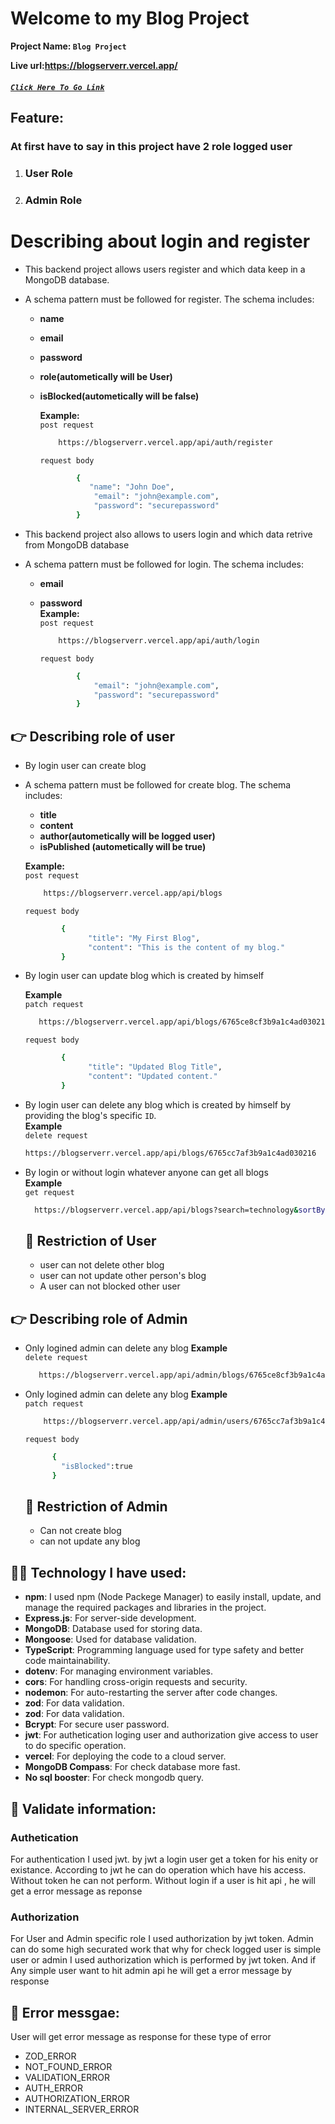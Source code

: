 # Welcome to my **Blog Project**

**Project Name: `Blog Project`**

**Live url:https://blogserverr.vercel.app/**

##### [`Click Here To Go Link`](https://blogserverr.vercel.app/)

## Feature:

<!--Register -->

### At first have to say in this project have 2 role logged user

1.  ### User Role
2.  ### Admin Role

# Describing about login and register

- This backend project allows users register and which data keep in a MongoDB database.
- A schema pattern must be followed for register. The schema includes:

  - **name**
  - **email**
  - **password**
  - **role(autometically will be User)**
  - **isBlocked(autometically will be false)**

    **Example:**  
     `post request`

    ```bash
        https://blogserverr.vercel.app/api/auth/register
    ```

    `request body`

    ```bash
            {
               "name": "John Doe",
                "email": "john@example.com",
                "password": "securepassword"
            }
    ```

<!-- Login by user -->

- This backend project also allows to users login and which data retrive from MongoDB database
- A schema pattern must be followed for login. The schema includes:

  - **email**
  - **password**  
    **Example:**  
     `post request`

    ```bash
        https://blogserverr.vercel.app/api/auth/login
    ```

    `request body`

    ```bash
            {
                "email": "john@example.com",
                "password": "securepassword"
            }
    ```

## 👉 Describing role of user

<!-- create by user -->

- By login user can create blog
- A schema pattern must be followed for create blog. The schema includes:

  - **title**
  - **content**
  - **author(autometically will be logged user)**
  - **isPublished (autometically will be true)**

  **Example:**  
   `post request`

  ```bash
      https://blogserverr.vercel.app/api/blogs
  ```

  `request body`

  ```bash
          {
                "title": "My First Blog",
                "content": "This is the content of my blog."
          }
  ```

<!-- update by user -->

- By login user can update blog which is created by himself

  **Example**  
   `patch request`

  ```bash
     https://blogserverr.vercel.app/api/blogs/6765ce8cf3b9a1c4ad03021e
  ```

  `request body`

  ```bash
          {
                "title": "Updated Blog Title",
                "content": "Updated content."
          }
  ```

  <!-- delete by user -->

- By login user can delete any blog which is created by himself by providing the blog's specific `ID`.  
   **Example**  
   `delete request`

  ```bash
  https://blogserverr.vercel.app/api/blogs/6765cc7af3b9a1c4ad030216
  ```

   <!-- Get by ayone -->

- By login or without login whatever anyone can get all blogs  
  **Example**  
   `get request`

  ```bash
    https://blogserverr.vercel.app/api/blogs?search=technology&sortBy=createdAt&sortOrder=desc&filter=60b8f42f9c2a3c9b7cbd4f18
  ```

  ## 🚫 Restriction of User

  - user can not delete other blog
  - user can not update other person's blog
  - A user can not blocked other user

## 👉 Describing role of Admin

- Only logined admin can delete any blog
  **Example**  
   `delete request`

  ```bash
     https://blogserverr.vercel.app/api/admin/blogs/6765ce8cf3b9a1c4ad03021e
  ```

- Only logined admin can delete any blog
  **Example**  
   `patch request`

  ```bash
      https://blogserverr.vercel.app/api/admin/users/6765cc7af3b9a1c4ad030216/block
  ```

  `request body`

  ```bash
        {
          "isBlocked":true
        }
  ```

  ## 🚫 Restriction of Admin

  - Can not create blog
  - can not update any blog

## 👨‍💻 Technology I have used:

- **npm**: I used npm (Node Packege Manager) to easily install, update, and manage the required packages and libraries in the project.
- **Express.js**: For server-side development.
- **MongoDB**: Database used for storing data.
- **Mongoose**: Used for database validation.
- **TypeScript**: Programming language used for type safety and better code maintainability.
- **dotenv**: For managing environment variables.
- **cors**: For handling cross-origin requests and security.
- **nodemon**: For auto-restarting the server after code changes.
- **zod**: For data validation.
- **zod**: For data validation.
- **Bcrypt**: For secure user password.
- **jwt**: For authetication loging user and authorization give access to user to do specific operation.
- **vercel**: For deploying the code to a cloud server.
- **MongoDB Compass**: For check database more fast.
- **No sql booster**: For check mongodb query.

## 🏹 Validate information:

### Authetication

For authentication I used jwt. by jwt a login user get a token for his enity or existance. According to jwt he can do operation which have his access. Without token he can not perform.
Without login if a user is hit api , he will get a error message as reponse

### Authorization

For User and Admin specific role I used authorization by jwt token. Admin can do some high securated work that why for check logged user is simple user or admin I used authorization which is performed by jwt token. And if Any simple user want to hit admin api he will get a error message by response

## 📢 Error messgae:

User will get error message as response for these type of error

- ZOD_ERROR
- NOT_FOUND_ERROR
- VALIDATION_ERROR
- AUTH_ERROR
- AUTHORIZATION_ERROR
- INTERNAL_SERVER_ERROR
